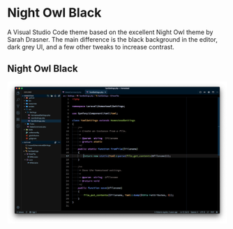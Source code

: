 # Night Owl Black
A Visual Studio Code theme based on the excellent Night Owl theme by Sarah Drasner. The main difference is the black background in the editor, dark grey UI, and a few other tweaks to increase contrast.

## Night Owl Black
![Screenshot](screenshot.png)
